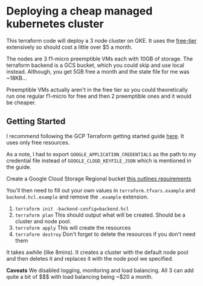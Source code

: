 # Deploying a cheap managed kubernetes cluster

This terraform code will deploy a 3 node cluster on GKE. It uses the [free-tier](https://cloud.google.com/free/) extensively so should cost a little over $5 a month.

The nodes are 3 f1-micro preemptible VMs each with 10GB of storage. The terraform backend is a GCS bucket, which you could skip and use local instead. Although, you get 5GB free a month and the state file for me was ~18KB...

Preemptible VMs actually aren't in the free tier so you could theoretically run one regular f1-micro for free and then 2 preemptible ones and it would be cheaper.

## Getting Started

I recommend following the GCP Terraform getting started guide [here](https://www.terraform.io/docs/providers/google/getting_started.html). It uses only free resources.

As a note, I had to export `GOOGLE_APPLICATION_CREDENTIALS` as the path to my credential file instead of `GOOGLE_CLOUD_KEYFILE_JSON` which is mentioned in the guide.

Create a Google Cloud Storage Regional bucket [this outlines requirements](https://cloud.google.com/storage/docs/naming#requirements)

You'll then need to fill out your own values in `terraform.tfvars.example` and `backend.hcl.example` and remove the `.example` extension.

1. `terraform init -backend-config=backend.hcl`
2. `terraform plan` This should output what will be created. Should be a cluster and node pool.
3. `terraform apply` This will create the resources
4. `terraform destroy` Don't forget to delete the resources if you don't need them

It takes awhile (like 8mins). It creates a cluster with the default node pool and then deletes it and replaces it with the node pool we specified.

**Caveats**
We disabled logging, monitoring and load balancing. All 3 can add quite a bit of $$$ with load balancing being ~$20 a month.